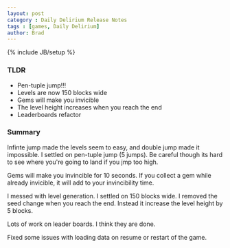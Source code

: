 ```yaml
---
layout: post
category : Daily Delirium Release Notes
tags : [games, Daily Delirium]
author: Brad
---
```

{% include JB/setup %}

### TLDR

- Pen-tuple jump!!!
- Levels are now 150 blocks wide
- Gems will make you invicible
- The level height increases when you reach the end
- Leaderboards refactor

### Summary

Infinte jump made the levels seem to easy, and double jump made it impossible. I settled on pen-tuple jump (5 jumps). Be careful though its hard to see where you're going to land if you jmp too high.

Gems will make you invincible for 10 seconds. If you collect a gem while already invicible, it will add to your invincibility time.

I messed with level generation. I settled on 150 blocks wide. I removed the seed change when you reach the end. Instead it increase the level height by
5 blocks.

Lots of work on leader boards. I think they are done.

Fixed some issues with loading data on resume or restart of the game. 
